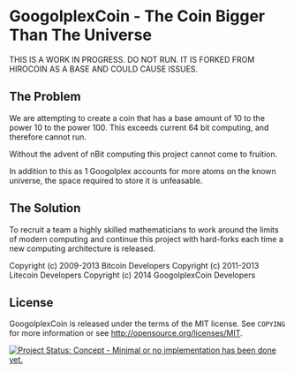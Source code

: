 GoogolplexCoin - The Coin Bigger Than The Universe
==================================================

THIS IS A WORK IN PROGRESS. DO NOT RUN. IT IS FORKED FROM HIROCOIN AS A BASE AND COULD CAUSE ISSUES.

The Problem
-----------

We are attempting to create a coin that has a base amount of 10 to the power 10 to the power 100.
This exceeds current 64 bit computing, and therefore cannot run.

Without the advent of nBit computing this project cannot come to fruition.

In addition to this as 1 Googolplex accounts for more atoms on the known universe, the space required to store it is unfeasable.

The Solution
------------

To recruit a team a highly skilled mathematicians to work around the limits of modern computing and continue this project with hard-forks each time a new computing architecture is released.

Copyright (c) 2009-2013 Bitcoin Developers
Copyright (c) 2011-2013 Litecoin Developers
Copyright (c) 2014 GoogolplexCoin Developers

License
-------

GoogolplexCoin is released under the terms of the MIT license. See `COPYING` for more
information or see http://opensource.org/licenses/MIT.

[![Project Status: Concept - Minimal or no implementation has been done yet.](http://www.repostatus.org/badges/latest/concept.svg)](http://www.repostatus.org/#concept)
